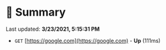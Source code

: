 # 📖 Summary
Last updated: **3/23/2021, 5:15:31 PM**

- `GET` [https://google.com](https://google.com) - **Up** (111ms)
